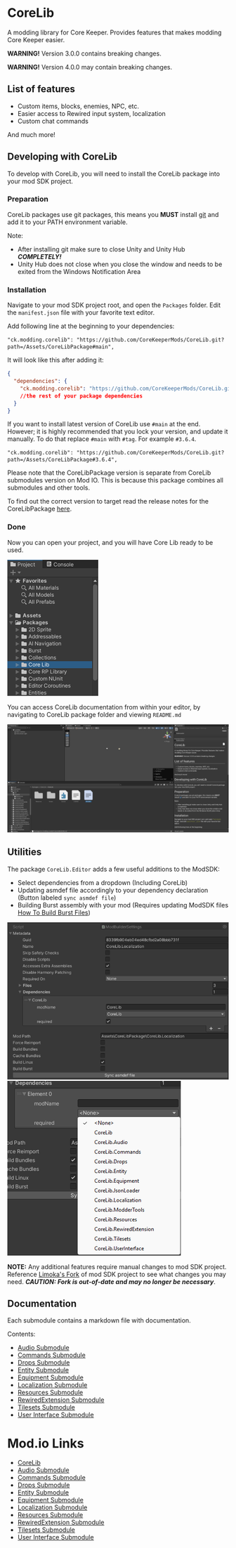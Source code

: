﻿# CoreLib
A modding library for Core Keeper. Provides features that makes modding Core Keeper easier.

**WARNING!** Version 3.0.0 contains breaking changes.

**WARNING!** Version 4.0.0 may contain breaking changes.

## List of features
- Custom items, blocks, enemies, NPC, etc.
- Easier access to Rewired input system, localization
- Custom chat commands

And much more!

## Developing with CoreLib
To develop with CoreLib, you will need to install the CoreLib package into your mod SDK project.

### Preparation
CoreLib packages use git packages, this means you **MUST** install [git](https://git-scm.com/download/win) and add it to your PATH environment variable.

Note:
- After installing git make sure to close Unity and Unity Hub ***COMPLETELY!***
- Unity Hub does not close when you close the window and needs to be exited from the Windows Notification Area

### Installation
Navigate to your mod SDK project root, and open the `Packages` folder. Edit the `manifest.json` file with your favorite text editor.

Add following line at the beginning to your dependencies:
```
"ck.modding.corelib": "https://github.com/CoreKeeperMods/CoreLib.git?path=/Assets/CoreLibPackage#main",
```
It will look like this after adding it:
```json lines
{
  "dependencies": {
    "ck.modding.corelib": "https://github.com/CoreKeeperMods/CoreLib.git?path=/Assets/CoreLibPackage#main",
    //the rest of your package dependencies
  }
}
```
If you want to install latest version of CoreLib use `#main` at the end. However; it is highly recommended that you lock your version, and update it manually. To do that replace `#main` with `#tag`. For example `#3.6.4`.
```
"ck.modding.corelib": "https://github.com/CoreKeeperMods/CoreLib.git?path=/Assets/CoreLibPackage#3.6.4",
```
Please note that the CoreLibPackage version is separate from CoreLib submodules version on Mod IO. This is because this package combines all submodules and other tools.

To find out the correct version to target read the release notes for the CoreLibPackage [here](https://github.com/CoreKeeperMods/CoreLib/releases).

### Done
Now you can open your project, and you will have Core Lib ready to be used.

![Unity Package Directory](../pics/package-directory.png)

You can access CoreLib documentation from within your editor, by navigating to CoreLib package folder and viewing `README.md`

![Unity Package Directory](../pics/corelib-readme.png)

## Utilities
The package `CoreLib.Editor` adds a few useful additions to the ModSDK:

- Select dependencies from a dropdown (Including CoreLib)
- Updating asmdef file accordingly to your dependency declaration (Button labeled `sync asmdef file`)
- Building Burst assembly with your mod (Requires updating ModSDK files [How To Build Burst Files](./HowToBuildBurst.md))

![CoreLib Meta Data](../pics/corelib-metadata.png)
![CoreLib Dependencies](../pics/corelib-dependencies.png)

**NOTE:** Any additional features require manual changes to mod SDK project. Reference [Limoka's Fork](https://github.com/limoka/CoreKeeperModSDK) of mod SDK project to see what changes you may need.
***CAUTION: Fork is out-of-date and may no longer be necessary***.

## Documentation
Each submodule contains a markdown file with documentation.

Contents:
- [Audio Submodule](../CoreLib.Audio/README.md)
- [Commands Submodule](../CoreLib.Commands/README.md)
- [Drops Submodule](../CoreLib.Drops/README.md)
- [Entity Submodule](../CoreLib.Entity/README.md)
- [Equipment Submodule](../CoreLib.Equipment/README.md)
- [Localization Submodule](../CoreLib.Localization/README.md)
- [Resources Submodule](../CoreLib.Resources/README.md)
- [RewiredExtension Submodule](../CoreLib.RewiredExtension/README.md)
- [Tilesets Submodule](../CoreLib.Tilesets/README.md)
- [User Interface Submodule](../CoreLib.UserInterface/README.md)

# Mod.io Links
- [CoreLib](https://mod.io/g/corekeeper/m/core-lib)
- [Audio Submodule](https://mod.io/g/corekeeper/m/corelibaudio)
- [Commands Submodule](https://mod.io/g/corekeeper/m/corelibcommands)
- [Drops Submodule](https://mod.io/g/corekeeper/m/corelibdrops)
- [Entity Submodule](https://mod.io/g/corekeeper/m/corelibentity)
- [Equipment Submodule](https://mod.io/g/corekeeper/m/corelibequipment)
- [Localization Submodule](https://mod.io/g/corekeeper/m/coreliblocalization)
- [Resources Submodule](https://mod.io/g/corekeeper/m/corelibresources)
- [RewiredExtension Submodule](https://mod.io/g/corekeeper/m/corelibrewiredextension)
- [Tilesets Submodule](https://mod.io/g/corekeeper/m/corelibtilesets)
- [User Interface Submodule](https://mod.io/g/corekeeper/m/corelib-userinterface)